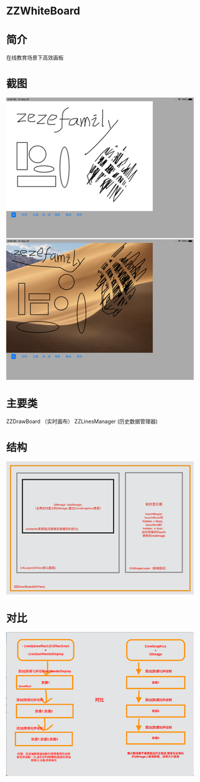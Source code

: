 # ZZWhiteBoard
# 简介
在线教育场景下高效画板
# 截图
![Image text](screenshot.png)
![Image text](screenshot1.png)
# 主要类
ZZDrawBoard （实时画布）
ZZLinesManager (历史数据管理器)
# 结构
![Image text](ui-structure.png)
# 对比
![Image text](comparison.png)
